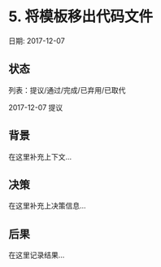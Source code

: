 # 5. 将模板移出代码文件

日期: 2017-12-07

## 状态

列表：提议/通过/完成/已弃用/已取代

2017-12-07 提议 

## 背景

在这里补充上下文...

## 决策

在这里补充上决策信息...

## 后果

在这里记录结果...
